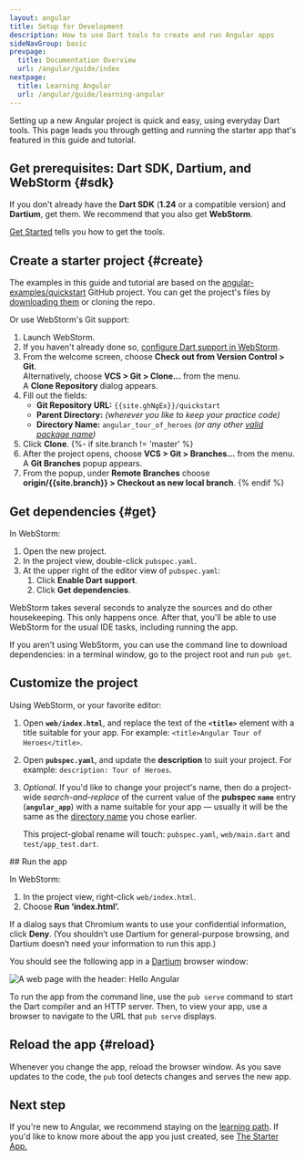 ```yaml
---
layout: angular
title: Setup for Development
description: How to use Dart tools to create and run Angular apps
sideNavGroup: basic
prevpage:
  title: Documentation Overview
  url: /angular/guide/index
nextpage:
  title: Learning Angular
  url: /angular/guide/learning-angular
---
```

<a id="develop-locally"></a>
Setting up a new Angular project is quick and easy,
using everyday Dart tools.
This page leads you through getting and running the starter app
that's featured in this guide and tutorial.

## Get prerequisites: Dart SDK, Dartium, and WebStorm  {#sdk}

If you don't already have the **Dart SDK** (**1.24** or a compatible version) and **Dartium**, get them.
We recommend that you also get **WebStorm**.

[Get Started](/guides/get-started) tells you how to get the tools.

## Create a starter project  {#create}

The examples in this guide and tutorial are based on the
[angular-examples/quickstart]({{site.ghNgEx}}/quickstart/tree/{{site.branch}})
GitHub project.
You can get the project's files by
[downloading them]({{site.ghNgEx}}/quickstart/archive/{{site.branch}}.zip)
or cloning the repo.

Or use WebStorm's Git support:

1. Launch WebStorm.
1. If you haven't already done so,
   [configure Dart support in WebStorm](/tools/webstorm#configuring-dart-support).
1. From the welcome screen, choose **Check out from Version Control > Git**.<br>
   Alternatively, choose **VCS > Git > Clone...** from the menu.<br>
   A **Clone Repository** dialog appears.
1. Fill out the fields:<a id="directory-name"></a>
   * **Git Repository URL:** `{{site.ghNgEx}}/quickstart`
   * **Parent Directory:** _(wherever you like to keep your practice code)_
   * **Directory Name:** `angular_tour_of_heroes` _(or any other
   [valid package name]({{site.dartlang}}/tools/pub/pubspec#name))_
1. Click **Clone**.
{%- if site.branch != 'master' %}
1. After the project opens, choose **VCS > Git > Branches...** from the menu.<br>
   A **Git Branches** popup appears.
1. From the popup, under **Remote Branches** choose<br>
   **origin/{{site.branch}} > Checkout as new local branch**.
{% endif %}

## Get dependencies  {#get}

In WebStorm:

1. Open the new project.
1. In the project view, double-click `pubspec.yaml`.
1. At the upper right of the editor view of `pubspec.yaml`:
   1. Click **Enable Dart support**.
   1. Click **Get dependencies**.

WebStorm takes several seconds to analyze the sources and
do other housekeeping. This only happens once.
After that, you'll be able to use WebStorm for the usual IDE tasks,
including running the app.

If you aren't using WebStorm,
you can use the command line to download dependencies:
in a terminal window, go to the project root and run `pub get`.

## Customize the project

Using WebStorm, or your favorite editor:

1. Open **`web/index.html`**, and replace the text of the **`<title>`** element
   with a title suitable for your app. For example: `<title>Angular Tour
   of Heroes</title>`.

1. Open **`pubspec.yaml`**, and update the **description** to suit your project.
   For example: `description: Tour of Heroes`.

1. _Optional_. If you'd like to change your project's name, then do a
   project-wide _search-and-replace_ of the current value of the **pubspec
   `name`** entry (**`angular_app`**) with a name suitable for your app
   &mdash; usually it will be the same as the [directory name](#directory-name)
   you chose earlier.

   This project-global rename will touch: `pubspec.yaml`, `web/main.dart` and
   `test/app_test.dart`.

<div><a id="running-the-app"></a></div>
## Run the app

In WebStorm:

1. In the project view, right-click `web/index.html`.
1. Choose **Run ‘index.html’.**

If a dialog says that Chromium wants to use your confidential information,
click **Deny**.
(You shouldn’t use Dartium for general-purpose browsing,
and Dartium doesn’t need your information to run this app.)

You should see the following app in a [Dartium](/tools/dartium) browser window:

![A web page with the header: Hello Angular](/angular/guide/images/starter-app.png)

To run the app from the command line, use the `pub serve` command
to start the Dart compiler and an HTTP server.
Then, to view your app, use a browser to navigate to
the URL that `pub serve` displays.

## Reload the app  {#reload}

Whenever you change the app, reload the browser window.
As you save updates to the code, the `pub` tool detects changes and
serves the new app.

## Next step

If you're new to Angular, we recommend staying on the [learning path](learning-angular.html).
If you'd like to know more about the app you just created, see
[The Starter App.](/angular/tutorial/toh-pt0)
